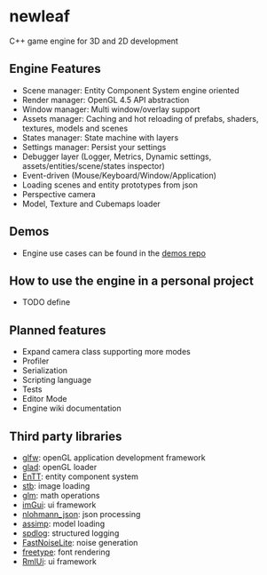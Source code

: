 # newleaf

C++ game engine for 3D and 2D development

## Engine Features

- Scene manager: Entity Component System engine oriented
- Render manager: OpenGL 4.5 API abstraction
- Window manager: Multi window/overlay support
- Assets manager: Caching and hot reloading of prefabs, shaders, textures, models and scenes
- States manager: State machine with layers
- Settings manager: Persist your settings
- Debugger layer (Logger, Metrics, Dynamic settings, assets/entities/scene/states inspector)
- Event-driven (Mouse/Keyboard/Window/Application)
- Loading scenes and entity prototypes from json
- Perspective camera
- Model, Texture and Cubemaps loader

## Demos

- Engine use cases can be found in the [demos repo](https://github.com/kafkaphoenix/newleaf_demos)

## How to use the engine in a personal project

- TODO define

## Planned features

- Expand camera class supporting more modes
- Profiler
- Serialization
- Scripting language
- Tests
- Editor Mode
- Engine wiki documentation

## Third party libraries

- [glfw](https://github.com/glfw/glfw): openGL application development framework
- [glad](https://github.com/Dav1dde/glad): openGL loader
- [EnTT](https://github.com/skypjack/entt): entity component system
- [stb](https://github.com/nothings/stb): image loading
- [glm](https://github.com/g-truc/glm): math operations
- [imGui](https://github.com/ocornut/imgui): ui framework
- [nlohmann_json](https://github.com/nlohmann/json): json processing
- [assimp](https://github.com/assimp/assimp): model loading
- [spdlog](https://github.com/gabime/spdlog): structured logging
- [FastNoiseLite](https://github.com/Auburn/FastNoiseLite): noise generation
- [freetype](https://github.com/freetype/freetype): font rendering
- [RmlUi](https://github.com/mikke89/RmlUi): ui framework